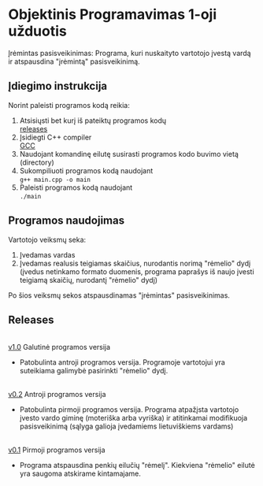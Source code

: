 # Objektinis Programavimas 1-oji užduotis

Įrėmintas pasisveikinimas: Programa, kuri nuskaityto vartotojo įvestą vardą ir atspausdina "įrėmintą" pasisveikinimą. 

## Įdiegimo instrukcija 
Norint paleisti programos kodą reikia:
1. Atsisiųsti bet kurį iš pateiktų programos kodų 
   <br />[releases](https://github.com/Makstutyte/Objektinis-Programavimas1-oji-uzduotis/releases) 
2. Įsidiegti C++ compiler 
   <br />[GCC](https://gcc.gnu.org/)
3. Naudojant komandinę eilutę susirasti programos kodo buvimo vietą (directory) 
4. Sukompiliuoti programos kodą naudojant 
   <br /> `g++ main.cpp -o main` 
5. Paleisti programos kodą naudojant 
   <br /> `./main` 
   
## Programos naudojimas 
Vartotojo veiksmų seka: 
1. Įvedamas vardas 
2. Įvedamas realusis teigiamas skaičius, nurodantis norimą "rėmelio" dydį
   (įvedus netinkamo formato duomenis, programa paprašys iš naujo  įvesti teigiamą skaičių, nurodantį "rėmelio" dydį)

Po šios veiksmų sekos atspausdinamas "įrėmintas" pasisveikinimas. 

## Releases 
<br />[v1.0](https://github.com/Makstutyte/Objektinis-Programavimas1-oji-uzduotis/releases/tag/v1.0)
Galutinė programos versija
* Patobulinta antroji programos versija. Programoje vartotojui yra suteikiama galimybė pasirinkti "rėmelio" dydį. 

<br />[v0.2](https://github.com/Makstutyte/Objektinis-Programavimas1-oji-uzduotis/releases/tag/v0.2) 
Antroji programos versija 
* Patobulinta pirmoji programos versija. Programa atpažįsta vartotojo įvesto vardo giminę (moteriška arba vyriška) ir atitinkamai modifikuoja pasisveikinimą (sąlyga galioja įvedamiems lietuviškiems vardams) 

<br />[v0.1](https://github.com/Makstutyte/Objektinis-Programavimas1-oji-uzduotis/releases/tag/v0.1) 
Pirmoji programos versija
* Programa atspausdina penkių eilučių "rėmelį". Kiekviena "rėmelio" eilutė yra saugoma atskirame kintamajame.
